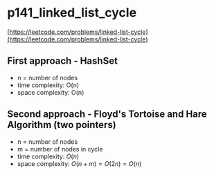 # p141_linked_list_cycle
[https://leetcode.com/problems/linked-list-cycle](https://leetcode.com/problems/linked-list-cycle)

## First approach - HashSet

- n = number of nodes
- time complexity: O(n)
- space complexity: O(n)

## Second approach - Floyd's Tortoise and Hare Algorithm (two pointers)
- n = number of nodes
- m = number of nodes in cycle
- time complexity: $O(n)$
- space complexity: $O(n + m) = O(2n) = O(n)$